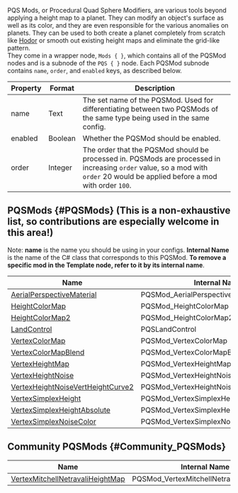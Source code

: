 PQS Mods, or Procedural Quad Sphere Modifiers, are various tools beyond applying a height map to a planet. They can modify an object's surface as well as its color, and they are even responsible for the various anomalies on planets. They can be used to both create a planet completely from scratch like [Hodor](https://github.com/Kopernicus/KopernicusExamples/blob/master/KopernicusExamples/Creating%20New%20Bodies/ProceduralBody/Hodor.cfg) or smooth out existing height maps and eliminate the grid-like pattern.  
They come in a wrapper node, `Mods { }`, which contains all of the PQSMod nodes and is a subnode of the `PQS { }` node.
Each PQSMod subnode contains `name`, `order`, and `enabled` keys, as described below.

|Property|Format|Description|
|--------|------|-----------|
|name|Text|The set name of the PQSMod. Used for differentiating between two PQSMods of the same type being used in the same config.|
|enabled|Boolean|Whether the PQSMod should be enabled.|
|order|Integer|The order that the PQSMod should be processed in. PQSMods are processed in increasing `order` value, so a mod with `order` 20 would be applied before a mod with order `100`.|

## PQSMods {#PQSMods} (This is a non-exhaustive list, so contributions are especially welcome in this area!)

Note: **name** is the name you should be using in your configs. **Internal Name** is the name of the C# class that corresponds to this PQSMod. **To remove a specific mod in the Template node, refer to it by its internal name**.

|Name|Internal Name|
|----|-------------|
|[AerialPerspectiveMaterial](/Syntax/PQSMods/AerialPerspectiveMaterial)|PQSMod_AerialPerspectiveMaterial|
|[HeightColorMap](/Syntax/PQSMods/HeightColorMap)|PQSMod_HeightColorMap|
|[HeightColorMap2](/Syntax/PQSMods/HeightColorMap2)|PQSMod_HeightColorMap2|
|[LandControl](/Syntax/PQSMods/LandControl)|PQSLandControl|
|[VertexColorMap](/Syntax/PQSMods/VertexColorMap)|PQSMod_VertexColorMap|
|[VertexColorMapBlend](/Syntax/PQSMods/VertexColorMapBlend)|PQSMod_VertexColorMapBlend|
|[VertexHeightMap](/Syntax/PQSMods/VertexHeightMap)|PQSMod_VertexHeightMap|
|[VertexHeightNoise](/Syntax/PQSMods/VertexHeightNoise)|PQSMod_VertexHeightNoise|
|[VertexHeightNoiseVertHeightCurve2](/Syntax/PQSMods/VertexHeightNoiseVertHeightCurve2)|PQSMod_VertexHeightNoiseVertHeightCurve2|
|[VertexSimplexHeight](/Syntax/PQSMods/VertexSimplexHeight)|PQSMod_VertexSimplexHeight|
|[VertexSimplexHeightAbsolute](/Syntax/PQSMods/VertexSimplexHeightAbsolute)|PQSMod_VertexSimplexHeightAbsolute|
|[VertexSimplexNoiseColor](/Syntax/PQSMods/VertexSimplexNoiseColor)|PQSMod_VertexSimplexNoiseColor|

## Community PQSMods {#Community_PQSMods}
|Name|Internal Name|
|----|-------------|
|[VertexMitchellNetravaliHeightMap](/Syntax/PQSMods/Community/VertexMitchellNetravaliHeightMap)|PQSMod_VertexMitchellNetravaliHeightMap|
